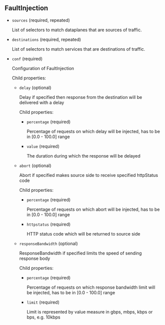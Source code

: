 ---
---
## FaultInjection

- `sources` (required, repeated)

    List of selectors to match dataplanes that are sources of traffic.

- `destinations` (required, repeated)

    List of selectors to match services that are destinations of traffic.

- `conf` (required)

    Configuration of FaultInjection

    Child properties:    
    
    - `delay` (optional)
    
        Delay if specified then response from the destination will be delivered
        with a delay
    
        Child properties:    
        
        - `percentage` (required)
        
            Percentage of requests on which delay will be injected, has to be in
            [0.0 - 100.0] range    
        
        - `value` (required)
        
            The duration during which the response will be delayed    
    
    - `abort` (optional)
    
        Abort if specified makes source side to receive specified httpStatus code
    
        Child properties:    
        
        - `percentage` (required)
        
            Percentage of requests on which abort will be injected, has to be in
            [0.0 - 100.0] range    
        
        - `httpstatus` (required)
        
            HTTP status code which will be returned to source side    
    
    - `responseBandwidth` (optional)
    
        ResponseBandwidth if specified limits the speed of sending response body
    
        Child properties:    
        
        - `percentage` (required)
        
            Percentage of requests on which response bandwidth limit will be
            injected, has to be in [0.0 - 100.0] range    
        
        - `limit` (required)
        
            Limit is represented by value measure in gbps, mbps, kbps or bps, e.g.
            10kbps

